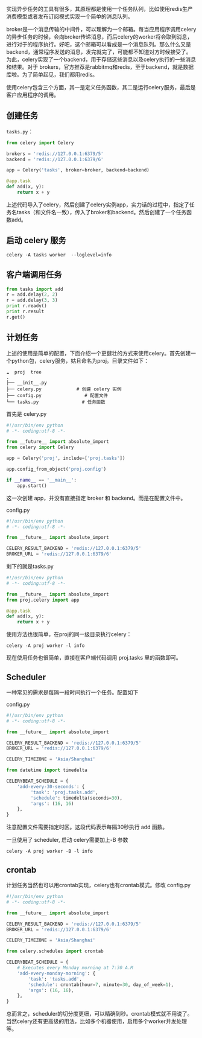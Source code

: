 实现异步任务的工具有很多，其原理都是使用一个任务队列，比如使用redis生产消费模型或者发布订阅模式实现一个简单的消息队列。

broker是一个消息传输的中间件，可以理解为一个邮箱。每当应用程序调用celery的异步任务的时候，会向broker传递消息，而后celery的worker将会取到消息，进行对于的程序执行。好吧，这个邮箱可以看成是一个消息队列。那么什么又是backend，通常程序发送的消息，发完就完了，可能都不知道对方时候接受了。为此，celery实现了一个backend，用于存储这些消息以及celery执行的一些消息和结果。对于 brokers，官方推荐是rabbitmq和redis，至于backend，就是数据库啦。为了简单起见，我们都用redis。

使用celery包含三个方面，其一是定义任务函数，其二是运行celery服务，最后是客户应用程序的调用。

## 创建任务

`tasks.py`：
```python
from celery import Celery

brokers = 'redis://127.0.0.1:6379/5'
backend = 'redis://127.0.0.1:6379/6'

app = Celery('tasks', broker=broker, backend=backend)

@app.task
def add(x, y):
    return x + y
```

上述代码导入了celery，然后创建了celery实例app，实力话的过程中，指定了任务名tasks（和文件名一致），传入了broker和backend。然后创建了一个任务函数add。

## 启动 celery 服务

```shell
celery -A tasks worker  --loglevel=info
```

## 客户端调用任务

```python
from tasks import add
r = add.delay(2, 2)
r = add.delay(3, 3)
print r.ready()
print r.result
r.get()
```

## 计划任务

上述的使用是简单的配置，下面介绍一个更健壮的方式来使用celery。首先创建一个python包，celery服务，姑且命名为proj。目录文件如下：
```text
☁  proj  tree
.
├── __init__.py
├── celery.py             # 创建 celery 实例
├── config.py                # 配置文件
└── tasks.py                # 任务函数
```
首先是 celery.py
```python
#!/usr/bin/env python
# -*- coding:utf-8 -*-

from __future__ import absolute_import
from celery import Celery

app = Celery('proj', include=['proj.tasks'])

app.config_from_object('proj.config')

if __name__ == '__main__':
    app.start()
```
这一次创建 app，并没有直接指定 broker 和 backend。而是在配置文件中。

config.py
```python
#!/usr/bin/env python
# -*- coding:utf-8 -*-

from __future__ import absolute_import

CELERY_RESULT_BACKEND = 'redis://127.0.0.1:6379/5'
BROKER_URL = 'redis://127.0.0.1:6379/6'
```

剩下的就是tasks.py
```python
#!/usr/bin/env python
# -*- coding:utf-8 -*-

from __future__ import absolute_import
from proj.celery import app

@app.task
def add(x, y):
    return x + y
```
使用方法也很简单，在proj的同一级目录执行celery：

```shell
celery -A proj worker -l info
```

现在使用任务也很简单，直接在客户端代码调用 proj.tasks 里的函数即可。

## Scheduler

一种常见的需求是每隔一段时间执行一个任务。配置如下

config.py
```python
#!/usr/bin/env python
# -*- coding:utf-8 -*-

from __future__ import absolute_import

CELERY_RESULT_BACKEND = 'redis://127.0.0.1:6379/5'
BROKER_URL = 'redis://127.0.0.1:6379/6'

CELERY_TIMEZONE = 'Asia/Shanghai'

from datetime import timedelta

CELERYBEAT_SCHEDULE = {
    'add-every-30-seconds': {
         'task': 'proj.tasks.add',
         'schedule': timedelta(seconds=30),
         'args': (16, 16)
    },
}
```

注意配置文件需要指定时区。这段代码表示每隔30秒执行 add 函数。

一旦使用了 scheduler, 启动 celery需要加上-B 参数
```shell
celery -A proj worker -B -l info
```

## crontab

计划任务当然也可以用crontab实现，celery也有crontab模式。修改 config.py
```python
#!/usr/bin/env python
# -*- coding:utf-8 -*-

from __future__ import absolute_import

CELERY_RESULT_BACKEND = 'redis://127.0.0.1:6379/5'
BROKER_URL = 'redis://127.0.0.1:6379/6'

CELERY_TIMEZONE = 'Asia/Shanghai'

from celery.schedules import crontab

CELERYBEAT_SCHEDULE = {
    # Executes every Monday morning at 7:30 A.M
    'add-every-monday-morning': {
        'task': 'tasks.add',
        'schedule': crontab(hour=7, minute=30, day_of_week=1),
        'args': (16, 16),
    },
}
```
总而言之，scheduler的切分度更细，可以精确到秒。crontab模式就不用说了。当然celery还有更高级的用法，比如多个机器使用，启用多个worker并发处理等。
